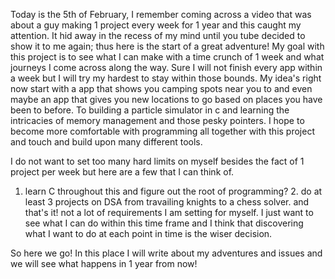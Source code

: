 Today is the 5th of February, I remember coming across a video that was about a guy making 1 project every week for 1 year and this caught my attention. It hid away in the recess of my mind until you tube decided to show it to me again; thus here is the start of a great adventure!
My goal with this project is to see what I can make with a time crunch of 1 week and what journeys I come across along the way. Sure I will not finish every app within a week but I will try my hardest to stay within those bounds. My idea's right now start with a app that shows you camping spots near you to and even maybe an app that gives you new locations to go based on places you have been to before. 
To building a particle simulator in c and learning the intricacies of memory management and those pesky pointers.
I hope to become more comfortable with programming all together with this project and touch and build upon many different tools.

I do not want to set too many hard limits on myself besides the fact of 1 project per week but here are a few that I can think of.
1. learn C throughout this and figure out the root of programming? 2. do at least 3 projects on DSA from travailing knights to a chess solver.
and that's it! not a lot of requirements I am setting for myself. I just want to see what I can do within this time frame and I think that discovering what I want to do at each point in time is the wiser decision.

So here we go! In this place I will write about my adventures and issues and we will see what happens in 1 year from now!